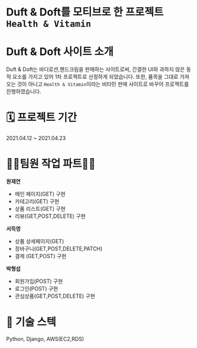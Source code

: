 # Duft & Doft를 모티브로 한 프로젝트 ```Health & Vitamin```

# Duft & Doft 사이트 소개
Duft & Doft는 바디로션,핸드크림을 판매하는 사이트로써, 간결한 UI와 과하지 않은 동적 요소를 가지고 있어 1차 프로젝트로 선정하게 되었습니다.
또한, 품목을 그대로 가져오는 것이 아니고 ```Health & Vitamin```이라는 비타민 판매 사이트로 바꾸어 프로젝트를 진행하였습니다.

# 🗓 프로젝트 기간
2021.04.12 ~ 2021.04.23

# 👩‍💻팀원 작업 파트👨‍💻 
**원재연**
- 메인 페이지(GET) 구현
- 카테고리(GET) 구현
- 상품 리스트(GET) 구현
- 리뷰(GET,POST,DELETE) 구현

**서득영** 
- 상품 상세페이지(GET)
- 장바구니(GET,POST,DELETE,PATCH) 
- 결제 (GET,POST) 구현

**박형섭** 
- 회원가입(POST) 구현
- 로그인(POST) 구현
-  관심상품(GET,POST,DELETE) 구현

# 🥇 기술 스텍
Python, Django, AWS(EC2,RDS)
